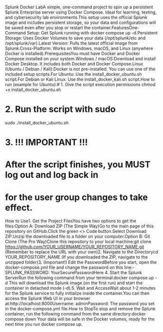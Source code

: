 Splunk Docker LabA simple, one-command project to spin up a persistent Splunk Enterprise server using Docker Compose. Ideal for learning, testing, and cybersecurity lab environments.This setup uses the official Splunk image and includes persistent storage, so your data and configurations will be saved even after you stop or restart the container.FeaturesOne-Command Setup: Get Splunk running with docker compose up -d.Persistent Storage: Uses Docker Volumes to save your data (/opt/splunk/etc and /opt/splunk/var).Latest Version: Pulls the latest official image from Splunk.Cross-Platform: Works on Windows, macOS, and Linux (anywhere Docker is installed).PrerequisitesYou must have Docker and Docker Compose installed on your system.Windows / macOS:Download and install Docker Desktop. It includes both Docker and Docker Compose.Linux (Ubuntu / Debian / Kali):Docker is not pre-installed. You can use one of the included setup scripts.For Ubuntu: Use the install_docker_ubuntu.sh script.For Debian or Kali Linux: Use the install_docker_kali.sh script.How to run (example for Ubuntu):# 1. Give the script execution permissions
chmod +x install_docker_ubuntu.sh

# 2. Run the script with sudo
sudo ./install_docker_ubuntu.sh

# 3. !!! IMPORTANT !!!
# After the script finishes, you MUST log out and log back in
# for the user group changes to take effect.
How to Use1. Get the Project FilesYou have two options to get the files:Option A: Download ZIP (The Simple Way)Go to the main page of this repository on GitHub.Click the green <> Code button.Select Download ZIP.Unzip the downloaded file to a folder on your computer.Option B: Git Clone (The Pro Way)Clone this repository to your local machine:git clone https://github.com/YOUR_USERNAME/YOUR_REPOSITORY_NAME.git
(Remember to replace the URL with your own)2. Navigate to the Directorycd YOUR_REPOSITORY_NAME
(If you downloaded the ZIP, navigate to the unzipped folder)3. (Important!) Edit the PasswordBefore you start, open the docker-compose.yml file and change the password on this line:- SPLUNK_PASSWORD: YourSecurePasswordHere
4. Start the Splunk ServerRun the following command from your terminal:docker compose up -d
This will download the Splunk image (on the first run) and start the container in detached mode (-d).5. Wait and AccessWait about 1-2 minutes for the Splunk service to fully initialize inside the container.You can then access the Splunk Web UI in your browser at:http://localhost:8000Username: adminPassword: The password you set in the docker-compose.yml file.How to StopTo stop and remove the Splunk container, run the following command from the same directory:docker compose down
Your data will be safe in the Docker volumes, ready for the next time you run docker compose up.
